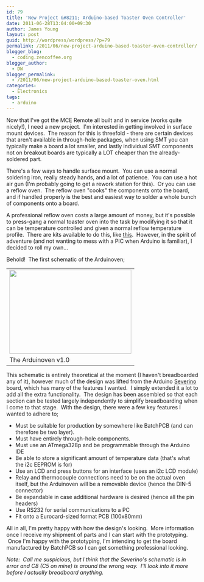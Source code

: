 ```yaml
---
id: 79
title: 'New Project &#8211; Arduino-based Toaster Oven Controller'
date: 2011-06-28T13:04:00+09:30
author: James Young
layout: post
guid: http://wordpress/wordpress/?p=79
permalink: /2011/06/new-project-arduino-based-toaster-oven-controller/
blogger_blog:
  - coding.zencoffee.org
blogger_author:
  - DW
blogger_permalink:
  - /2011/06/new-project-arduino-based-toaster-oven.html
categories:
  - Electronics
tags:
  - arduino
---
```

Now that I've got the MCE Remote all built and in service (works quite nicely!), I need a new project.  I'm interested in getting involved in surface mount devices.  The reason for this is threefold - there are certain devices that aren't available in through-hole packages, when using SMT you can typically make a board a lot smaller, and lastly individual SMT components not on breakout boards are typically a LOT cheaper than the already-soldered part.

There's a few ways to handle surface mount.  You can use a normal soldering iron, really steady hands, and a lot of patience.  You can use a hot air gun (I'm probably going to get a rework station for this).  Or you can use a reflow oven.  The reflow oven "cooks" the components onto the board, and if handled properly is the best and easiest way to solder a whole bunch of components onto a board.

A professional reflow oven costs a large amount of money, but it's possible to press-gang a normal toaster oven into the task by modifying it so that it can be temperature controlled and given a normal reflow temperature profile.  There are kits available to do this, like [this](http://littlebirdelectronics.com/products/reflow-toaster-controller).  However, in the spirit of adventure (and not wanting to mess with a PIC when Arduino is familiar), I decided to roll my own...

<a name="more"></a>Behold!  The first schematic of the Arduinoven;

<table align="center" cellpadding="0" cellspacing="0">
  <tr>
    <td>
      <a href="https://i1.wp.com/3.bp.blogspot.com/-Gnx90n-Qlss/TgnIDtfFk6I/AAAAAAAAAI8/xhej34YQXjU/s1600/arduinoven_schematic.png" imageanchor="1"><img border="0" height="220" src="https://i0.wp.com/3.bp.blogspot.com/-Gnx90n-Qlss/TgnIDtfFk6I/AAAAAAAAAI8/xhej34YQXjU/s320/arduinoven_schematic.png?resize=320%2C220" width="320"  data-recalc-dims="1" /></a>
    </td>
  </tr>
  
  <tr>
    <td>
      The Arduinoven v1.0
    </td>
  </tr>
</table>

This schematic is entirely theoretical at the moment (I haven't breadboarded any of it), however much of the design was lifted from the Arduino [Severino](http://www.arduino.cc/en/Main/ArduinoBoardSerialSingleSided3) board, which has many of the features I wanted.  I simply extended it a lot to add all the extra functionality.  The design has been assembled so that each section can be tested largely independently to simplify breadboarding when I come to that stage.  With the design, there were a few key features I wanted to adhere to;

  * Must be suitable for production by somewhere like BatchPCB (and can therefore be two layer).
  * Must have entirely through-hole components.
  * Must use an ATmega328p and be programmable through the Arduino IDE
  * Be able to store a significant amount of temperature data (that's what the i2c EEPROM is for)
  * Use an LCD and press buttons for an interface (uses an i2c LCD module)
  * Relay and thermocouple connections need to be on the actual oven itself, but the Arduinoven will be a removable device (hence the DIN-5 connector)
  * Be expandable in case additional hardware is desired (hence all the pin headers)
  * Use RS232 for serial communications to a PC
  * Fit onto a Eurocard-sized format PCB (100x80mm)

All in all, I'm pretty happy with how the design's looking.  More information once I receive my shipment of parts and I can start with the prototyping.  Once I'm happy with the prototyping, I'm intending to get the board manufactured by BatchPCB so I can get something professional looking.

_Note:  Call me suspicious, but I think that the Severino's schematic is in error and C8 (C5 on mine) is around the wrong way.  I'll look into it more before I actually breadboard anything._